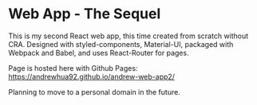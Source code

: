 # Web App - The Sequel
This is my second React web app, this time created from scratch without CRA. Designed with styled-components, Material-UI, packaged with Webpack and Babel, and uses React-Router for pages.

Page is hosted here with Github Pages: https://andrewhua92.github.io/andrew-web-app2/

Planning to move to a personal domain in the future.
